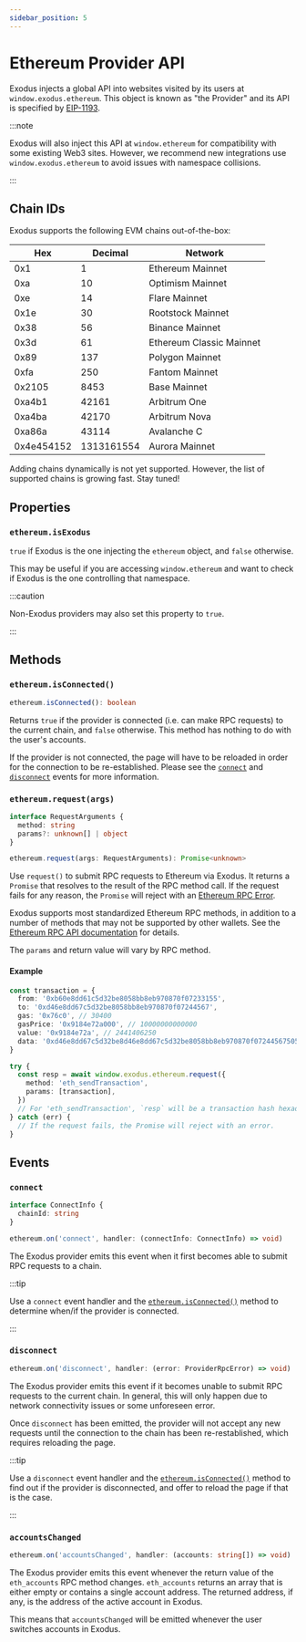 ```yaml
---
sidebar_position: 5
---
```


# Ethereum Provider API

Exodus injects a global API into websites visited by its users at
`window.exodus.ethereum`. This object is known as "the Provider" and its API is
specified by [EIP-1193](http://eips.ethereum.org/EIPS/eip-1193).

:::note

Exodus will also inject this API at `window.ethereum` for compatibility with
some existing Web3 sites. However, we recommend new integrations use
`window.exodus.ethereum` to avoid issues with namespace collisions.

:::

## Chain IDs

Exodus supports the following EVM chains out-of-the-box:

| Hex        | Decimal    | Network                  |
| ---------- | ---------- | ------------------------ |
| 0x1        | 1          | Ethereum Mainnet         |
| 0xa        | 10         | Optimism Mainnet         |
| 0xe        | 14         | Flare Mainnet            |
| 0x1e       | 30         | Rootstock Mainnet        |
| 0x38       | 56         | Binance Mainnet          |
| 0x3d       | 61         | Ethereum Classic Mainnet |
| 0x89       | 137        | Polygon Mainnet          |
| 0xfa       | 250        | Fantom Mainnet           |
| 0x2105     | 8453       | Base Mainnet             |
| 0xa4b1     | 42161      | Arbitrum One             |
| 0xa4ba     | 42170      | Arbitrum Nova            |
| 0xa86a     | 43114      | Avalanche C              |
| 0x4e454152 | 1313161554 | Aurora Mainnet           |

Adding chains dynamically is not yet supported. However, the list of supported
chains is growing fast. Stay tuned!

## Properties

### `ethereum.isExodus`

`true` if Exodus is the one injecting the `ethereum` object, and `false`
otherwise.

This may be useful if you are accessing `window.ethereum` and want to check if
Exodus is the one controlling that namespace.

:::caution

Non-Exodus providers may also set this property to `true`.

:::

## Methods

### `ethereum.isConnected()`

```typescript
ethereum.isConnected(): boolean
```

Returns `true` if the provider is connected (i.e. can make RPC requests) to the
current chain, and `false` otherwise. This method has nothing to do with the
user's accounts.

If the provider is not connected, the page will have to be reloaded in order for
the connection to be re-established. Please see the [`connect`](#connect) and
[`disconnect`](#disconnect) events for more information.

### `ethereum.request(args)`

```typescript
interface RequestArguments {
  method: string
  params?: unknown[] | object
}

ethereum.request(args: RequestArguments): Promise<unknown>
```

Use `request()` to submit RPC requests to Ethereum via Exodus. It returns a
`Promise` that resolves to the result of the RPC method call. If the request
fails for any reason, the `Promise` will reject with an
[Ethereum RPC Error](https://eips.ethereum.org/EIPS/eip-1193#rpc-errors).

Exodus supports most standardized Ethereum RPC methods, in addition to a number
of methods that may not be supported by other wallets. See the
[Ethereum RPC API documentation](ethereum-rpc-api.md) for details.

The `params` and return value will vary by RPC method.

#### Example

```typescript
const transaction = {
  from: '0xb60e8dd61c5d32be8058bb8eb970870f07233155',
  to: '0xd46e8dd67c5d32be8058bb8eb970870f07244567',
  gas: '0x76c0', // 30400
  gasPrice: '0x9184e72a000', // 10000000000000
  value: '0x9184e72a', // 2441406250
  data: '0xd46e8dd67c5d32be8d46e8dd67c5d32be8058bb8eb970870f072445675058bb8eb970870f072445675',
}

try {
  const resp = await window.exodus.ethereum.request({
    method: 'eth_sendTransaction',
    params: [transaction],
  })
  // For 'eth_sendTransaction', `resp` will be a transaction hash hexadecimal string.
} catch (err) {
  // If the request fails, the Promise will reject with an error.
}
```

## Events

### `connect`

```typescript
interface ConnectInfo {
  chainId: string
}

ethereum.on('connect', handler: (connectInfo: ConnectInfo) => void)
```

The Exodus provider emits this event when it first becomes able to submit RPC
requests to a chain.

:::tip

Use a `connect` event handler and the
[`ethereum.isConnected()`](#ethereumisconnected) method to determine when/if the
provider is connected.

:::

### `disconnect`

```typescript
ethereum.on('disconnect', handler: (error: ProviderRpcError) => void)
```

The Exodus provider emits this event if it becomes unable to submit RPC requests
to the current chain. In general, this will only happen due to network
connectivity issues or some unforeseen error.

Once `disconnect` has been emitted, the provider will not accept any new
requests until the connection to the chain has been re-restablished, which
requires reloading the page.

:::tip

Use a `disconnect` event handler and the
[`ethereum.isConnected()`](#ethereumisconnected) method to find out if the
provider is disconnected, and offer to reload the page if that is the case.

:::

### `accountsChanged`

```typescript
ethereum.on('accountsChanged', handler: (accounts: string[]) => void)
```

The Exodus provider emits this event whenever the return value of the
`eth_accounts` RPC method changes. `eth_accounts` returns an array that is
either empty or contains a single account address. The returned address, if any,
is the address of the active account in Exodus.

This means that `accountsChanged` will be emitted whenever the user switches
accounts in Exodus.
